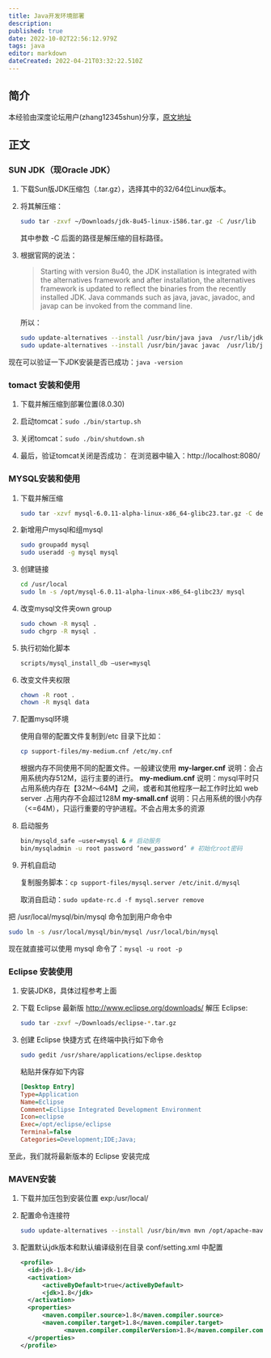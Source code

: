 ```yaml
---
title: Java开发环境部署
description: 
published: true
date: 2022-10-02T22:56:12.979Z
tags: java
editor: markdown
dateCreated: 2022-04-21T03:32:22.510Z
---
```


## 简介

本经验由深度论坛用户(zhang12345shun)分享，[原文地址](https://bbs.deepin.org/forum.php?mod=viewthread&tid=36225)

## 正文

### SUN JDK（现Oracle JDK）

1. 下载Sun版JDK压缩包（.tar.gz），选择其中的32/64位Linux版本。

2. 将其解压缩：

	```bash
	sudo tar -zxvf ~/Downloads/jdk-8u45-linux-i586.tar.gz -C /usr/lib
	``` 

	其中参数 -C 后面的路径是解压缩的目标路径。

3. 根据官网的说法：

	> Starting with version 8u40, the JDK installation is integrated with the alternatives framework and after installation, the alternatives framework is updated to reflect the binaries from the recently installed JDK. Java commands such as java, javac, javadoc, and javap can be invoked from the command line.  

	所以：

	```bash
	sudo update-alternatives --install /usr/bin/java java  /usr/lib/jdk1.8.0_66/bin/java 1000 
	sudo update-alternatives --install /usr/bin/javac javac  /usr/lib/jdk1.8.0_66/bin/javac 1000
	```

现在可以验证一下JDK安装是否已成功：`java -version`

### tomact 安装和使用

1. 下载并解压缩到部署位置(8.0.30)

2. 启动tomcat：`sudo ./bin/startup.sh`

3. 关闭tomcat：`sudo ./bin/shutdown.sh`

4. 最后，验证tomcat关闭是否成功：
	在浏览器中输入：http://localhost:8080/


### MYSQL安装和使用

1. 下载并解压缩 

	```bash
	sudo tar -xzvf mysql-6.0.11-alpha-linux-x86_64-glibc23.tar.gz -C destdir
	```

2. 新增用户mysql和组mysql 

	```bash
	sudo groupadd mysql 
	sudo useradd -g mysql mysql
	```

3. 创建链接 

	```bash
	cd /usr/local 
	sudo ln -s /opt/mysql-6.0.11-alpha-linux-x86_64-glibc23/ mysql
	```

4. 改变mysql文件夹own group 

	```bash
	sudo chown -R mysql . 
	sudo chgrp -R mysql .
	```

5. 执行初始化脚本 

	```bash
	scripts/mysql_install_db –user=mysql
	```

6. 改变文件夹权限 

	```bash
	chown -R root . 
	chown -R mysql data
	```

7. 配置mysql环境 

	使用自带的配置文件复制到/etc 目录下比如：

	```bash
	cp support-files/my-medium.cnf /etc/my.cnf
	```

	根据内存不同使用不同的配置文件。一般建议使用
	**my-larger.cnf** 
	说明：会占用系统内存512M，运行主要的进行。
	**my-medium.cnf** 
	说明：mysql平时只占用系统内存在【32M～64M】之间，或者和其他程序一起工作时比如 web server .占用内存不会超过128M 
	**my-small.cnf** 
	说明：只占用系统的很小内存（<=64M），只运行重要的守护进程。不会占用太多的资源 

8. 启动服务 

	```bash
	bin/mysqld_safe –user=mysql & # 启动服务 
	bin/mysqladmin -u root password ‘new_password’ # 初始化root密码
	```

9. 开机自启动 

	复制服务脚本：`cp support-files/mysql.server /etc/init.d/mysql`

	取消自启动：`sudo update-rc.d -f mysql.server remove`

把 /usr/local/mysql/bin/mysql 命令加到用户命令中 

```bash
sudo ln -s /usr/local/mysql/bin/mysql /usr/local/bin/mysql
```

现在就直接可以使用 mysql 命令了：`mysql -u root -p`

### Eclipse 安装使用

1. 安装JDK8，具体过程参考上面
2. 下载 Eclipse 最新版 http://www.eclipse.org/downloads/ 
	解压 Eclipse:
	```bash
	sudo tar -zxvf ~/Downloads/eclipse-*.tar.gz
	```

3. 创建 Eclipse 快捷方式
	在终端中执行如下命令
  
	```bash
	sudo gedit /usr/share/applications/eclipse.desktop
	```
  
	粘贴并保存如下内容 

	```ini
	[Desktop Entry] 
	Type=Application 
	Name=Eclipse 
	Comment=Eclipse Integrated Development Environment 
	Icon=eclipse 
	Exec=/opt/eclipse/eclipse 
	Terminal=false 
	Categories=Development;IDE;Java; 
	```

至此，我们就将最新版本的 Eclipse 安装完成


### MAVEN安装

1. 下载并加压包到安装位置 exp:/usr/local/

2. 配置命令连接符

	```bash
	sudo update-alternatives --install /usr/bin/mvn mvn /opt/apache-maven-3.3.9/bin/mvn 1000
	```

3. 配置默认jdk版本和默认编译级别在目录 conf/setting.xml 中配置

	```xml
	<profile>
      <id>jdk-1.8</id>
      <activation>
          <activeByDefault>true</activeByDefault>
          <jdk>1.8</jdk>
      </activation>
      <properties>      
          <maven.compiler.source>1.8</maven.compiler.source>
          <maven.compiler.target>1.8</maven.compiler.target>            
				<maven.compiler.compilerVersion>1.8</maven.compiler.compilerVersion>
      </properties>
	</profile>
	```